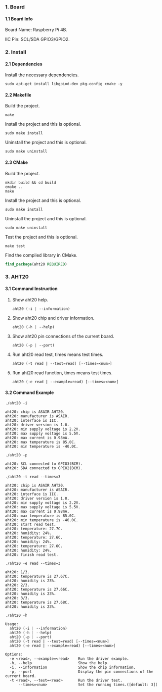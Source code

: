 ### 1. Board

#### 1.1 Board Info

Board Name: Raspberry Pi 4B.

IIC Pin: SCL/SDA GPIO3/GPIO2.

### 2. Install

#### 2.1 Dependencies

Install the necessary dependencies.

```shell
sudo apt-get install libgpiod-dev pkg-config cmake -y
```

#### 2.2 Makefile

Build the project.

```shell
make
```

Install the project and this is optional.

```shell
sudo make install
```

Uninstall the project and this is optional.

```shell
sudo make uninstall
```

#### 2.3 CMake

Build the project.

```shell
mkdir build && cd build 
cmake .. 
make
```

Install the project and this is optional.

```shell
sudo make install
```

Uninstall the project and this is optional.

```shell
sudo make uninstall
```

Test the project and this is optional.

```shell
make test
```

Find the compiled library in CMake. 

```cmake
find_package(aht20 REQUIRED)
```

### 3. AHT20

#### 3.1 Command Instruction

1. Show aht20 help.

   ```shell
   aht20 (-i | --information)
   ```

2. Show aht20 chip and driver information.

   ```shell
   aht20 (-h | --help)
   ```

3. Show aht20 pin connections of the current board.

   ```shell
   aht20 (-p | --port)
   ```

4. Run aht20 read test, times means test times.

   ```shell
   aht20 (-t read | --test=read) [--times=<num>]
   ```

5. Run aht20 read function, times means test times.

   ```shell
   aht20 (-e read | --example=read) [--times=<num>]
   ```

#### 3.2 Command Example

```shell
./aht20 -i

aht20: chip is ASAIR AHT20.
aht20: manufacturer is ASAIR.
aht20: interface is IIC.
aht20: driver version is 1.0.
aht20: min supply voltage is 2.2V.
aht20: max supply voltage is 5.5V.
aht20: max current is 0.98mA.
aht20: max temperature is 85.0C.
aht20: min temperature is -40.0C.
```

```shell
./aht20 -p

aht20: SCL connected to GPIO3(BCM).
aht20: SDA connected to GPIO2(BCM).
```

```shell
./aht20 -t read --times=3

aht20: chip is ASAIR AHT20.
aht20: manufacturer is ASAIR.
aht20: interface is IIC.
aht20: driver version is 1.0.
aht20: min supply voltage is 2.2V.
aht20: max supply voltage is 5.5V.
aht20: max current is 0.98mA.
aht20: max temperature is 85.0C.
aht20: min temperature is -40.0C.
aht20: start read test.
aht20: temperature: 27.7C.
aht20: humidity: 24%.
aht20: temperature: 27.6C.
aht20: humidity: 24%.
aht20: temperature: 27.6C.
aht20: humidity: 24%.
aht20: finish read test.
```

```shell
./aht20 -e read --times=3

aht20: 1/3.
aht20: temperature is 27.67C.
aht20: humidity is 23%.
aht20: 2/3.
aht20: temperature is 27.66C.
aht20: humidity is 23%.
aht20: 3/3.
aht20: temperature is 27.68C.
aht20: humidity is 23%.
```

```shell
./aht20 -h

Usage:
  aht20 (-i | --information)
  aht20 (-h | --help)
  aht20 (-p | --port)
  aht20 (-t read | --test=read) [--times=<num>]
  aht20 (-e read | --example=read) [--times=<num>]

Options:
  -e <read>, --example=<read>    Run the driver example.
  -h, --help                     Show the help.
  -i, --information              Show the chip information.
  -p, --port                     Display the pin connections of the current board.
  -t <read>, --test=<read>       Run the driver test.
      --times=<num>              Set the running times.([default: 3])
```

